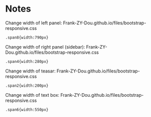 # Notes

Change width of left panel: Frank-ZY-Dou.github.io/files/bootstrap-responsive.css
```angular2html
.span8{width:790px}
```

Change width of right panel (sidebar): Frank-ZY-Dou.github.io/files/bootstrap-responsive.css
```angular2html
.span4{width:280px}
```



Change width of teasar: Frank-ZY-Dou.github.io/files/bootstrap-responsive.css
```angular2html
.span2{width:200px}
```

Change width of text box: Frank-ZY-Dou.github.io/files/bootstrap-responsive.css
```angular2html
.span6{width:550px}
```